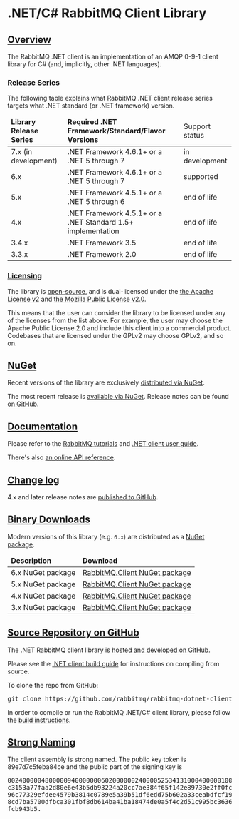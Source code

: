 <!--
Copyright (c) 2007-2023 Broadcom. All Rights Reserved. The term “Broadcom” refers to Broadcom Inc. and/or its subsidiaries.

All rights reserved. This program and the accompanying materials
are made available under the terms of the under the Apache License,
Version 2.0 (the "License”); you may not use this file except in compliance
with the License. You may obtain a copy of the License at

https://www.apache.org/licenses/LICENSE-2.0

Unless required by applicable law or agreed to in writing, software
distributed under the License is distributed on an "AS IS" BASIS,
WITHOUT WARRANTIES OR CONDITIONS OF ANY KIND, either express or implied.
See the License for the specific language governing permissions and
limitations under the License.
-->

# .NET/C# RabbitMQ Client Library

## <a id="overview" class="anchor" href="#overview">Overview</a>

The RabbitMQ .NET client is an implementation of an AMQP 0-9-1 client
library for C# (and, implicitly, other .NET languages).

### <a id="series" class="anchor" href="#series">Release Series</a>

The following table explains what RabbitMQ .NET client release series
targets what .NET standard (or .NET framework) version.

<table>
  <thead>
    <td><strong>Library Release Series</strong></td>
    <td><strong>Required .NET Framework/Standard/Flavor Versions</strong></td>
    <td>Support status</td>
  </thead>

  <tr>
    <td>
      7.x (in development)
    </td>
    <td>
      .NET Framework 4.6.1+ or a .NET 5 through 7
    </td>
    <td>in development</td>
  </tr>

  <tr>
    <td>
      6.x
    </td>
    <td>
      .NET Framework 4.6.1+ or a .NET 5 through 7
    </td>
    <td>supported</td>
  </tr>

  <tr>
    <td>
      5.x
    </td>
    <td>
      .NET Framework 4.5.1+ or a .NET 5 through 6
    </td>
    <td>end of life</td>
  </tr>

  <tr>
    <td>
      4.x
    </td>
    <td>
      .NET Framework 4.5.1+ or a .NET Standard 1.5+ implementation
    </td>
    <td>end of life</td>
  </tr>

  <tr>
    <td>
      3.4.x
    </td>
    <td>
      .NET Framework 3.5
    </td>
    <td>end of life</td>
  </tr>

  <tr>
    <td>
      3.3.x
    </td>
    <td>
      .NET Framework 2.0
    </td>
    <td>end of life</td>
  </tr>
</table>

### <a id="licensing" class="anchor" href="#licensing">Licensing</a>

The library is [open-source](https://github.com/rabbitmq/rabbitmq-dotnet-client),
and is dual-licensed under the [the Apache License v2](https://www.apache.org/licenses/LICENSE-2.0) and [the Mozilla Public License v2.0](mpl.html).

This means that the user can consider the library to be licensed under any of the licenses from the list above.
For example, the user may choose the Apache Public License 2.0 and include this client into
a commercial product. Codebases that are licensed under the GPLv2 may choose GPLv2, and so on.

## <a id="distribution" class="anchor" href="#distribution">NuGet</a>

Recent versions of the library are exclusively [distributed via NuGet](https://www.nuget.org/packages/RabbitMQ.Client).

The most recent release is [available via NuGet](https://www.nuget.org/packages/RabbitMQ.Client).
Release notes can be found [on GitHub](https://github.com/rabbitmq/rabbitmq-dotnet-client/releases).


## <a id="documentation" class="anchor" href="#documentation">Documentation</a>

Please refer to the [RabbitMQ tutorials](./getstarted.html) and [.NET client user guide](./dotnet-api-guide.html).

There's also [an online API reference](https://rabbitmq.github.io/rabbitmq-dotnet-client/index.html).


## <a id="changelog" class="anchor" href="#changelog">Change log</a>

4.x and later release notes are [published to GitHub](https://github.com/rabbitmq/rabbitmq-dotnet-client/releases).


## <a id="binary-builds" class="anchor" href="#binary-builds">Binary Downloads</a>

Modern versions of this library (e.g. `6.x`) are distributed as a [NuGet package](https://www.nuget.org/packages/RabbitMQ.Client).

<table>
  <thead>
    <td><strong>Description</strong></td>
    <td><strong>Download</strong></td>
  </thead>

  <tr>
    <td class="desc">6.x NuGet package</td>
    <td><a href="https://www.nuget.org/packages/RabbitMQ.Client">RabbitMQ.Client NuGet package</a></td>
  </tr>
  <tr>
    <td class="desc">5.x NuGet package</td>
    <td><a href="https://www.nuget.org/packages/RabbitMQ.Client">RabbitMQ.Client NuGet package</a></td>
  </tr>
  <tr>
    <td class="desc">4.x NuGet package</td>
    <td><a href="https://www.nuget.org/packages/RabbitMQ.Client">RabbitMQ.Client NuGet package</a></td>
  </tr>
  <tr>
    <td class="desc">3.x NuGet package</td>
    <td><a href="https://www.nuget.org/packages/RabbitMQ.Client">RabbitMQ.Client NuGet package</a></td>
  </tr>
</table>


## <a id="source-repository" class="anchor" href="#source-repository">Source Repository on GitHub</a>

The .NET RabbitMQ client library is [hosted and developed on GitHub](https://github.com/rabbitmq/rabbitmq-dotnet-client).

Please see the [.NET client build guide](./build-dotnet-client.html) for
instructions on compiling from source.

To clone the repo from GitHub:

<pre class="lang-bash">
git clone https://github.com/rabbitmq/rabbitmq-dotnet-client
</pre>

In order to compile or run the RabbitMQ .NET/C# client library,
please follow the [build instructions](./build-dotnet-client.html).


## <a id="signing" class="anchor" href="#signing">Strong Naming</a>

The client assembly is strong named. The public key token is 89e7d7c5feba84ce
and the public part of the signing key is

<pre class="lang-ini">
00240000048000009400000006020000002400005253413100040000010001008d20ec856aeeb8
c3153a77faa2d80e6e43b5db93224a20cc7ae384f65f142e89730e2ff0fcc5d578bbe96fa98a71
96c77329efdee4579b3814c0789e5a39b51df6edd75b602a33ceabdfcf19a3feb832f31d825416
8cd7ba5700dfbca301fbf8db614ba41ba18474de0a5f4c2d51c995bc3636c641c8cbe76f45717b
fcb943b5.
</pre>
